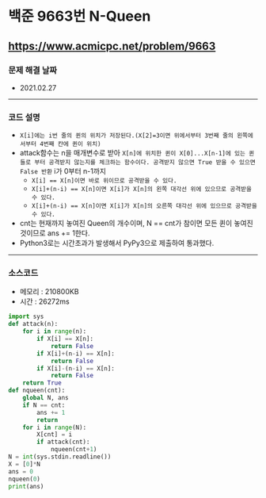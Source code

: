 # 백준 9663번 N-Queen
https://www.acmicpc.net/problem/9663
---

### 문제 해결 날짜
- 2021.02.27
---

### 코드 설명
- ```X[i]에는 i번 줄의 퀸의 위치가 저장된다.(X[2]=3이면 위에서부터 3번째 줄의 왼쪽에서부터 4번째 칸에 퀸이 위치)```
- attack함수는 n을 매개변수로 받아 ```X[n]에 위치한 퀸이 X[0]...X[n-1]에 있는 퀸들로 부터 공격받지 않는지를 체크하는 함수이다. 공격받지 않으면 True 받을 수 있으면 False 반환``` i가 0부터 n-1까지
    * ```X[i] == X[n]이면 바로 위이므로 공격받을 수 있다.```
    * ```X[i]+(n-i) == X[n]이면 X[i]가 X[n]의 왼쪽 대각선 위에 있으므로 공격받을 수 있다.```
    * ```X[i]+(n-i) == X[n]이면 X[i]가 X[n]의 오른쪽 대각선 위에 있으므로 공격받을 수 있다.```
- cnt는 현재까지 놓여진 Queen의 개수이며, N == cnt가 참이면 모든 퀸이 놓여진 것이므로 ans += 1한다.
- Python3로는 시간초과가 발생해서 PyPy3으로 제출하여 통과했다.
---

### 소스코드
- 메모리 : 210800KB
- 시간 : 26272ms
```Python
import sys
def attack(n):
    for i in range(n):
        if X[i] == X[n]:
            return False
        if X[i]+(n-i) == X[n]:
            return False
        if X[i]-(n-i) == X[n]:
            return False
    return True
def nqueen(cnt):
    global N, ans
    if N == cnt:
        ans += 1
        return
    for i in range(N):
        X[cnt] = i
        if attack(cnt):
            nqueen(cnt+1)
N = int(sys.stdin.readline())
X = [0]*N
ans = 0
nqueen(0)
print(ans)
```